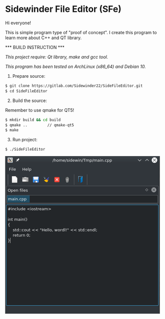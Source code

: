 # Sidewinder File Editor (SFe)

Hi everyone!

This is simple program type of "proof of concept".
I create this program to learn more about C++ and QT library.


*** BUILD INSTRUCTION ***

*This project require: Qt library, make and gcc tool.*

*This program has been tested on ArchLinux (x86_64) and Debian 10.*


1. Prepare source:
  ```bash
  $ git clone https://gitlab.com/Sidewinder22/SideFileEditor.git
  $ cd SideFileEditor
  ```

2. Build the source:

  Remember to use qmake for QT5!
  ```bash
  $ mkdir build && cd build
  $ qmake ..         // qmake-qt5
  $ make
  ```

3. Run project:
  ```bash
  $ ./SideFileEditor
  ```

![Screenshot](images/screenshot.png)